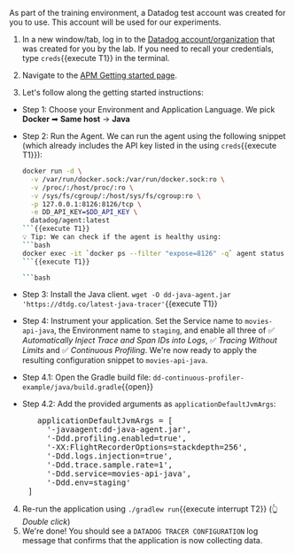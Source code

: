 As part of the training environment, a Datadog test account was created for you to use.
This account will be used for our experiments.

1. In a new window/tab, log in to the
<a href="https://app.datadoghq.com/account/login" target="_datadog">Datadog account/organization</a> that was created
for you by the lab. If you need to recall your credentials, type `creds`{{execute T1}} in the terminal.

2. Navigate to the
<a href="https://app.datadoghq.com/apm/docs?architecture=container-based&collection=Same%20host&environment=docker&language=java" target="_datadog">APM Getting started page</a>.

3. Let's follow along the getting started instructions:

* Step 1: Choose your Environment and Application Language. We pick **Docker** ➡ **Same host** → **Java**
* Step 2: Run the Agent.
  We can run the agent using the following snippet (which already includes the API key listed in the using `creds`{{execute T1}}):
  ```bash
  docker run -d \
    -v /var/run/docker.sock:/var/run/docker.sock:ro \
    -v /proc/:/host/proc/:ro \
    -v /sys/fs/cgroup/:/host/sys/fs/cgroup:ro \
    -p 127.0.0.1:8126:8126/tcp \
    -e DD_API_KEY=$DD_API_KEY \
    datadog/agent:latest
  ```{{execute T1}}
  💡 Tip: We can check if the agent is healthy using:
  ```bash
  docker exec -it `docker ps --filter "expose=8126" -q` agent status
  ```{{execute T1}}

  ```bash
  ```
* Step 3: Install the Java client.
  `wget -O dd-java-agent.jar 'https://dtdg.co/latest-java-tracer'`{{execute T1}}
* Step 4: Instrument your application.
  Set the Service name to `movies-api-java`, the Environment name to `staging`, and enable all three of
  ✅ _Automatically Inject Trace and Span IDs into Logs_, ✅ _Tracing Without Limits_ and ✅ _Continuous Profiling_.
  We're now ready to apply the resulting configuration snippet to `movies-api-java`.

* Step 4.1: Open the Gradle build file:
  `dd-continuous-profiler-example/java/build.gradle`{{open}}

* Step 4.2: Add the provided arguments as `applicationDefaultJvmArgs`:
<pre class="file" data-filename="dd-continuous-profiler-example/java/build.gradle" data-target="insert" data-marker="    applicationDefaultJvmArgs = []">
      applicationDefaultJvmArgs = [
        '-javaagent:dd-java-agent.jar',
        '-Ddd.profiling.enabled=true',
        '-XX:FlightRecorderOptions=stackdepth=256',
        '-Ddd.logs.injection=true',
        '-Ddd.trace.sample.rate=1',
        '-Ddd.service=movies-api-java',
        '-Ddd.env=staging'
    ]
</pre>

4. Re-run the application using `./gradlew run`{{execute interrupt T2}} (👆_Double click_)
5. We're done! You should see a `DATADOG TRACER CONFIGURATION` log message that confirms that the application is now collecting data.

